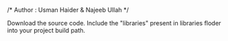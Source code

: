 /*
Author : Usman Haider & Najeeb Ullah
*/

Download the source code.
Include the "libraries" present in libraries floder into your project build path.
